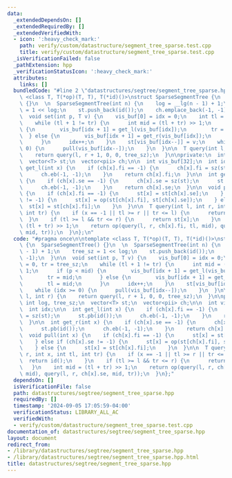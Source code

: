 ```yaml
---
data:
  _extendedDependsOn: []
  _extendedRequiredBy: []
  _extendedVerifiedWith:
  - icon: ':heavy_check_mark:'
    path: verify/custom/datastructure/segment_tree_sparse.test.cpp
    title: verify/custom/datastructure/segment_tree_sparse.test.cpp
  _isVerificationFailed: false
  _pathExtension: hpp
  _verificationStatusIcon: ':heavy_check_mark:'
  attributes:
    links: []
  bundledCode: "#line 2 \"datastructures/segtree/segment_tree_sparse.hpp\"\n\ntemplate\
    \ <class T, T(*op)(T, T), T(*id)()>\nstruct SparseSegmentTree {\n  SparseSegmentTree()\
    \ {}\n  \n  SparseSegmentTree(int n) {\n    log = __lg(n - 1) + 1;\n    tree_sz\
    \ = 1 << log;\n    st.push_back(id());\n    ch.emplace_back(-1, -1);\n  }\n\n\
    \  void set(int p, T v) {\n    vis_buf[0] = idx = 0;\n    int tl = 0, tr = tree_sz;\n\
    \    while (tl + 1 != tr) {\n      int mid = (tl + tr) >> 1;\n      if (p < mid)\
    \ {\n        vis_buf[idx + 1] = get_l(vis_buf[idx]);\n        tr = mid;\n    \
    \  } else {\n        vis_buf[idx + 1] = get_r(vis_buf[idx]);\n        tl = mid;\n\
    \      }\n      idx++;\n    }\n    st[vis_buf[idx--]] = v;\n    while (idx >=\
    \ 0) {\n      pull(vis_buf[idx--]);\n    }\n  }\n\n  T query(int l, int r) {\n\
    \    return query(l, r + 1, 0, 0, tree_sz);\n  }\n\nprivate:\n  int log, tree_sz;\n\
    \  vector<T> st;\n  vector<pii> ch;\n\n  int vis_buf[32];\n  int idx;\n\n  int\
    \ get_l(int x) {\n    if (ch[x].fi == -1) {\n      ch[x].fi = sz(st);\n      st.pb(id());\n\
    \      ch.eb(-1, -1);\n    }\n    return ch[x].fi;\n  }\n\n  int get_r(int x)\
    \ {\n    if (ch[x].se == -1) {\n      ch[x].se = sz(st);\n      st.pb(id());\n\
    \      ch.eb(-1, -1);\n    }\n    return ch[x].se;\n  }\n\n  void pull(int x)\
    \ {\n    if (ch[x].fi == -1) {\n      st[x] = st[ch[x].se];\n    } else if (ch[x].se\
    \ != -1) {\n      st[x] = op(st[ch[x].fi], st[ch[x].se]);\n    } else {\n    \
    \  st[x] = st[ch[x].fi];\n    }\n  }\n\n  T query(int l, int r, int x, int tl,\
    \ int tr) {\n    if (x == -1 || tl >= r || tr <= l) {\n      return id();\n  \
    \  }\n    if (tl >= l && tr <= r) {\n      return st[x];\n    }\n    int mid =\
    \ (tl + tr) >> 1;\n    return op(query(l, r, ch[x].fi, tl, mid), query(l, r, ch[x].se,\
    \ mid, tr));\n  }\n};\n"
  code: "#pragma once\n\ntemplate <class T, T(*op)(T, T), T(*id)()>\nstruct SparseSegmentTree\
    \ {\n  SparseSegmentTree() {}\n  \n  SparseSegmentTree(int n) {\n    log = __lg(n\
    \ - 1) + 1;\n    tree_sz = 1 << log;\n    st.push_back(id());\n    ch.emplace_back(-1,\
    \ -1);\n  }\n\n  void set(int p, T v) {\n    vis_buf[0] = idx = 0;\n    int tl\
    \ = 0, tr = tree_sz;\n    while (tl + 1 != tr) {\n      int mid = (tl + tr) >>\
    \ 1;\n      if (p < mid) {\n        vis_buf[idx + 1] = get_l(vis_buf[idx]);\n\
    \        tr = mid;\n      } else {\n        vis_buf[idx + 1] = get_r(vis_buf[idx]);\n\
    \        tl = mid;\n      }\n      idx++;\n    }\n    st[vis_buf[idx--]] = v;\n\
    \    while (idx >= 0) {\n      pull(vis_buf[idx--]);\n    }\n  }\n\n  T query(int\
    \ l, int r) {\n    return query(l, r + 1, 0, 0, tree_sz);\n  }\n\nprivate:\n \
    \ int log, tree_sz;\n  vector<T> st;\n  vector<pii> ch;\n\n  int vis_buf[32];\n\
    \  int idx;\n\n  int get_l(int x) {\n    if (ch[x].fi == -1) {\n      ch[x].fi\
    \ = sz(st);\n      st.pb(id());\n      ch.eb(-1, -1);\n    }\n    return ch[x].fi;\n\
    \  }\n\n  int get_r(int x) {\n    if (ch[x].se == -1) {\n      ch[x].se = sz(st);\n\
    \      st.pb(id());\n      ch.eb(-1, -1);\n    }\n    return ch[x].se;\n  }\n\n\
    \  void pull(int x) {\n    if (ch[x].fi == -1) {\n      st[x] = st[ch[x].se];\n\
    \    } else if (ch[x].se != -1) {\n      st[x] = op(st[ch[x].fi], st[ch[x].se]);\n\
    \    } else {\n      st[x] = st[ch[x].fi];\n    }\n  }\n\n  T query(int l, int\
    \ r, int x, int tl, int tr) {\n    if (x == -1 || tl >= r || tr <= l) {\n    \
    \  return id();\n    }\n    if (tl >= l && tr <= r) {\n      return st[x];\n \
    \   }\n    int mid = (tl + tr) >> 1;\n    return op(query(l, r, ch[x].fi, tl,\
    \ mid), query(l, r, ch[x].se, mid, tr));\n  }\n};"
  dependsOn: []
  isVerificationFile: false
  path: datastructures/segtree/segment_tree_sparse.hpp
  requiredBy: []
  timestamp: '2024-09-05 17:05:59-04:00'
  verificationStatus: LIBRARY_ALL_AC
  verifiedWith:
  - verify/custom/datastructure/segment_tree_sparse.test.cpp
documentation_of: datastructures/segtree/segment_tree_sparse.hpp
layout: document
redirect_from:
- /library/datastructures/segtree/segment_tree_sparse.hpp
- /library/datastructures/segtree/segment_tree_sparse.hpp.html
title: datastructures/segtree/segment_tree_sparse.hpp
---
```

